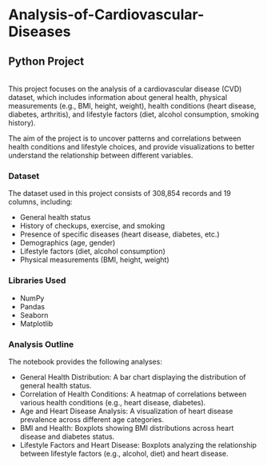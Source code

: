 # Analysis-of-Cardiovascular-Diseases
##  Python Project
<br>
This project focuses on the analysis of a cardiovascular disease (CVD) dataset, which includes information about general health, physical measurements (e.g., BMI, height, weight), health conditions (heart disease, diabetes, arthritis), and lifestyle factors (diet, alcohol consumption, smoking history).

The aim of the project is to uncover patterns and correlations between health conditions and lifestyle choices, and provide visualizations to better understand the relationship between different variables.

### Dataset
The dataset used in this project consists of 308,854 records and 19 columns, including:

- General health status
- History of checkups, exercise, and smoking
- Presence of specific diseases (heart disease, diabetes, etc.)
- Demographics (age, gender)
- Lifestyle factors (diet, alcohol consumption)
- Physical measurements (BMI, height, weight)

### Libraries Used
- NumPy
- Pandas
- Seaborn
- Matplotlib

### Analysis Outline
The notebook provides the following analyses:

- General Health Distribution: A bar chart displaying the distribution of general health status.
- Correlation of Health Conditions: A heatmap of correlations between various health conditions (e.g., heart disease, diabetes).
- Age and Heart Disease Analysis: A visualization of heart disease prevalence across different age categories.
- BMI and Health: Boxplots showing BMI distributions across heart disease and diabetes status.
- Lifestyle Factors and Heart Disease: Boxplots analyzing the relationship between lifestyle factors (e.g., alcohol, diet) and heart disease.
